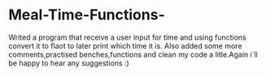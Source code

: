 # Meal-Time-Functions-
Writed a program that receive a user input for time and using  functions convert it to flaot to  later print which time it is.
Also added some more comments,practised benches,functions and clean my code a litle.Again i`ll be happy to hear any suggestions :)
